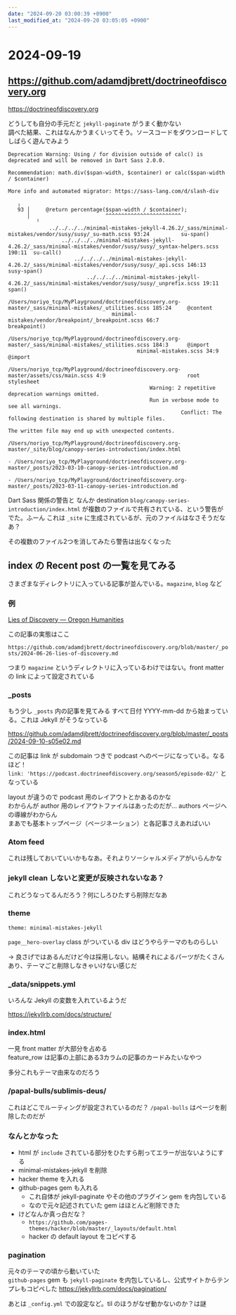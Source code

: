 ```yaml
---
date: "2024-09-20 03:00:39 +0900"
last_modified_at: "2024-09-20 03:05:05 +0900"
---
```


# 2024-09-19
## https://github.com/adamdjbrett/doctrineofdiscovery.org

https://doctrineofdiscovery.org

どうしても自分の手元だと `jekyll-paginate` がうまく動かない  
調べた結果、これはなんかうまくいってそう。ソースコードをダウンロードしてしばらく遊んでみよう

```
Deprecation Warning: Using / for division outside of calc() is deprecated and will be removed in Dart Sass 2.0.0.

Recommendation: math.div($span-width, $container) or calc($span-width / $container)

More info and automated migrator: https://sass-lang.com/d/slash-div

   ╷
   93 │     @return percentage($span-width / $container);
      │                        ^^^^^^^^^^^^^^^^^^^^^^^^
         ╵
             ../../../../minimal-mistakes-jekyll-4.26.2/_sass/minimal-mistakes/vendor/susy/susy/_su-math.scss 93:24          su-span()
                 ../../../../minimal-mistakes-jekyll-4.26.2/_sass/minimal-mistakes/vendor/susy/susy/_syntax-helpers.scss 190:11  su-call()
                     ../../../../minimal-mistakes-jekyll-4.26.2/_sass/minimal-mistakes/vendor/susy/susy/_api.scss 146:13             susy-span()
                         ../../../../minimal-mistakes-jekyll-4.26.2/_sass/minimal-mistakes/vendor/susy/susy/_unprefix.scss 19:11         span()
                             /Users/noriyo_tcp/MyPlayground/doctrineofdiscovery.org-master/_sass/minimal-mistakes/_utilities.scss 185:24     @content
                                 minimal-mistakes/vendor/breakpoint/_breakpoint.scss 66:7                                                        breakpoint()
                                     /Users/noriyo_tcp/MyPlayground/doctrineofdiscovery.org-master/_sass/minimal-mistakes/_utilities.scss 184:3      @import
                                         minimal-mistakes.scss 34:9                                                                                      @import
                                             /Users/noriyo_tcp/MyPlayground/doctrineofdiscovery.org-master/assets/css/main.scss 4:9                          root stylesheet
                                             Warning: 2 repetitive deprecation warnings omitted.
                                             Run in verbose mode to see all warnings.
                                                       Conflict: The following destination is shared by multiple files.
                                                                           The written file may end up with unexpected contents.
                                                                                               /Users/noriyo_tcp/MyPlayground/doctrineofdiscovery.org-master/_site/blog/canopy-series-introduction/index.html
                                                                                                                    - /Users/noriyo_tcp/MyPlayground/doctrineofdiscovery.org-master/_posts/2023-03-10-canopy-series-introduction.md
                                                                                                                                         - /Users/noriyo_tcp/MyPlayground/doctrineofdiscovery.org-master/_posts/2023-03-11-canopy-series-introduction.md
```

Dart Sass 関係の警告と なんか destination `blog/canopy-series-introduction/index.html` が複数のファイルで共有されている、という警告がでた。ふーん これは `_site` に生成されているが、元のファイルはなさそうだなあ？

その複数のファイル2つを消してみたら警告は出なくなった

## index の Recent post の一覧を見てみる
さまざまなディレクトリに入っている記事が並んでいる。`magazine`, `blog` など  

### 例

[Lies of Discovery — Oregon Humanities](https://oregonhumanities.org/rll/magazine/possession-spring-2021/lies-of-discovery/)

この記事の実態はここ

`https://github.com/adamdjbrett/doctrineofdiscovery.org/blob/master/_posts/2024-06-26-lies-of-discovery.md`

つまり `magazine` というディレクトリに入っているわけではない。front matter の link によって設定されている

### _posts

もう少し `_posts` 内の記事を見てみる
すべて日付 YYYY-mm-dd から始まっている。これは Jekyll がそうなっている  

https://github.com/adamdjbrett/doctrineofdiscovery.org/blob/master/_posts/2024-09-10-s05e02.md

この記事は link が subdomain つきで podcast へのページになっている。なるほど！  
`link: 'https://podcast.doctrineofdiscovery.org/season5/episode-02/'` となっている  

layout が違うので podcast 用のレイアウトとかあるのかな  
わからんが author 用のレイアウトファイルはあったのだが… authors ページへの導線がわからん  
まあでも基本トップページ（ページネーション）と各記事さえあればいい  

### Atom feed
これは残しておいていいかもなあ。それよりソーシャルメディアがいらんかな

### jekyll clean しないと変更が反映されないなあ？
これどうなってるんだろう？何にしろひたすら削除だなあ

### theme
`theme: minimal-mistakes-jekyll`

`page__hero-overlay` class がついている div はどうやらテーマのものらしい

-> 良さげではあるんだけど今は採用しない。結構それによるパーツがたくさんあり、テーマごと削除しなきゃいけない感じだ

### _data/snippets.yml
いろんな Jekyll の変数を入れているようだ  

https://jekyllrb.com/docs/structure/

### index.html
一見 front matter が大部分を占める  
feature_row は記事の上部にある3カラムの記事のカードみたいなやつ  

多分これもテーマ由来なのだろう

### /papal-bulls/sublimis-deus/
これはどこでルーティングが設定されているのだ？ `/papal-bulls` はページを削除したのだが  

### なんとかなった
- html が `include` されている部分をひたすら削ってエラーが出ないようにする
- minimal-mistakes-jekyll を削除
- hacker theme を入れる
- github-pages gem も入れる
  - これ自体が jekyll-paginate やその他のプラグイン gem を内包している
  - なので元々記述されていた gem はほとんど削除できた
- けどなんか真っ白だな？
  - `https://github.com/pages-themes/hacker/blob/master/_layouts/default.html`
  - hacker の default layout をコピペする

### pagination
元々のテーマの頃から動いていた  
`github-pages` gem も `jekyll-paginate` を内包しているし、公式サイトからテンプレもコピペした
https://jekyllrb.com/docs/pagination/

あとは `_config.yml` での設定など。til のほうがなぜ動かないのか？は謎

